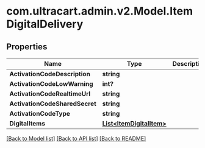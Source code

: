 # com.ultracart.admin.v2.Model.ItemDigitalDelivery
## Properties

Name | Type | Description | Notes
------------ | ------------- | ------------- | -------------
**ActivationCodeDescription** | **string** |  | [optional] 
**ActivationCodeLowWarning** | **int?** |  | [optional] 
**ActivationCodeRealtimeUrl** | **string** |  | [optional] 
**ActivationCodeSharedSecret** | **string** |  | [optional] 
**ActivationCodeType** | **string** |  | [optional] 
**DigitalItems** | [**List&lt;ItemDigitalItem&gt;**](ItemDigitalItem.md) |  | [optional] 

[[Back to Model list]](../README.md#documentation-for-models) [[Back to API list]](../README.md#documentation-for-api-endpoints) [[Back to README]](../README.md)

